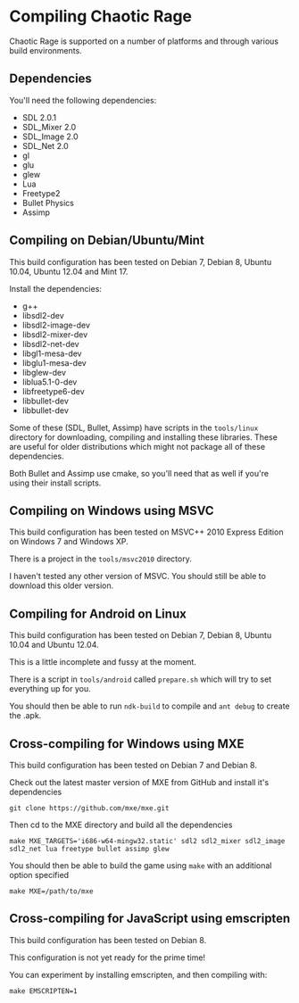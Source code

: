 Compiling Chaotic Rage
======================

Chaotic Rage is supported on a number of platforms and through various build environments.


Dependencies
------------

You'll need the following dependencies:
* SDL 2.0.1
* SDL_Mixer 2.0
* SDL_Image 2.0
* SDL_Net 2.0
* gl
* glu
* glew
* Lua
* Freetype2
* Bullet Physics
* Assimp


Compiling on Debian/Ubuntu/Mint
-------------------------------

This build configuration has been tested on Debian 7, Debian 8, Ubuntu 10.04, Ubuntu 12.04 and Mint 17.

Install the dependencies:
* g++
* libsdl2-dev
* libsdl2-image-dev
* libsdl2-mixer-dev
* libsdl2-net-dev
* libgl1-mesa-dev
* libglu1-mesa-dev
* libglew-dev
* liblua5.1-0-dev
* libfreetype6-dev
* libbullet-dev
* libbullet-dev

Some of these (SDL, Bullet, Assimp) have scripts in the `tools/linux` directory
for downloading, compiling and installing these libraries. These are useful
for older distributions which might not package all of these dependencies.

Both Bullet and Assimp use cmake, so you'll need that as well if you're using
their install scripts.


Compiling on Windows using MSVC
-------------------------------

This build configuration has been tested on MSVC++ 2010 Express Edition on Windows 7 and Windows XP.

There is a project in the `tools/msvc2010` directory.

I haven't tested any other version of MSVC. You should still be able to
download this older version.


Compiling for Android on Linux
------------------------------

This build configuration has been tested on Debian 7, Debian 8, Ubuntu 10.04 and Ubuntu 12.04.

This is a little incomplete and fussy at the moment.

There is a script in `tools/android` called `prepare.sh` which will try to set everything up for you.

You should then be able to run `ndk-build` to compile and `ant debug` to create the .apk.


Cross-compiling for Windows using MXE
-------------------------------------

This build configuration has been tested on Debian 7 and Debian 8.

Check out the latest master version of MXE from GitHub and install it's dependencies
```
git clone https://github.com/mxe/mxe.git
```

Then cd to the MXE directory and build all the dependencies
```
make MXE_TARGETS='i686-w64-mingw32.static' sdl2 sdl2_mixer sdl2_image sdl2_net lua freetype bullet assimp glew
```

You should then be able to build the game using `make` with an additional option specified
```
make MXE=/path/to/mxe
```


Cross-compiling for JavaScript using emscripten
-----------------------------------------------

This build configuration has been tested on Debian 8.

This configuration is not yet ready for the prime time!

You can experiment by installing emscripten, and then compiling with:

```
make EMSCRIPTEN=1
```


